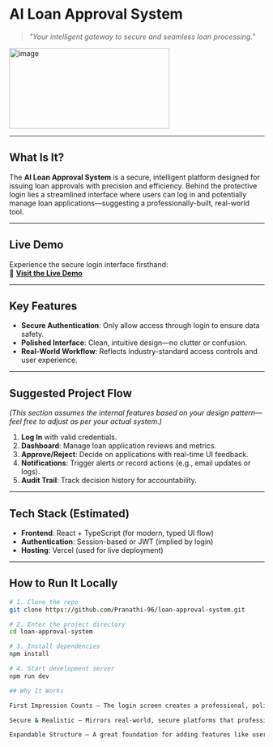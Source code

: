 #  AI Loan Approval System

> *"Your intelligent gateway to secure and seamless loan processing."*

<img width="316" height="159" alt="image" src="https://github.com/user-attachments/assets/665c4d00-4f72-4d17-965a-fcc03f6e68ff" />

---

##  What Is It?

The **AI Loan Approval System** is a secure, intelligent platform designed for issuing loan approvals with precision and efficiency. Behind the protective login lies a streamlined interface where users can log in and potentially manage loan applications—suggesting a professionally-built, real-world tool.

---

##  Live Demo

Experience the secure login interface firsthand:  
🔗 **[Visit the Live Demo](https://loan-approval-system-five.vercel.app/)**

---

##  Key Features

- **Secure Authentication**: Only allow access through login to ensure data safety.
- **Polished Interface**: Clean, intuitive design—no clutter or confusion.
- **Real-World Workflow**: Reflects industry-standard access controls and user experience.

---

##  Suggested Project Flow

*(This section assumes the internal features based on your design pattern—feel free to adjust as per your actual system.)*

1. **Log In** with valid credentials.
2. **Dashboard**: Manage loan application reviews and metrics.
3. **Approve/Reject**: Decide on applications with real-time UI feedback.
4. **Notifications**: Trigger alerts or record actions (e.g., email updates or logs).
5. **Audit Trail**: Track decision history for accountability.

---

##  Tech Stack (Estimated)

- **Frontend**: React + TypeScript (for modern, typed UI flow)
- **Authentication**: Session-based or JWT (implied by login)
- **Hosting**: Vercel (used for live deployment)

---

##  How to Run It Locally

```bash
# 1. Clone the repo
git clone https://github.com/Pranathi-96/loan-approval-system.git

# 2. Enter the project directory
cd loan-approval-system

# 3. Install dependencies
npm install

# 4. Start development server
npm run dev

## Why It Works

First Impression Counts — The login screen creates a professional, polished welcome.

Secure & Realistic — Mirrors real-world, secure platforms that professionals expect.

Expandable Structure — A great foundation for adding features like user roles, dashboards, and logs.

